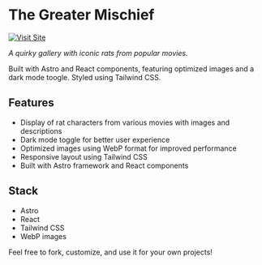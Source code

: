 # The Greater Mischief

[![Visit Site](https://img.shields.io/badge/visit-Axi's_Linknest-0ea5e9)](https://thegreatermischief.netlify.app/)

*A quirky gallery with iconic rats from popular movies.* 

Built with Astro and React components, featuring optimized images and a dark mode toogle. Styled using Tailwind CSS.

## Features
- Display of rat characters from various movies with images and descriptions  
- Dark mode toggle for better user experience  
- Optimized images using WebP format for improved performance  
- Responsive layout using Tailwind CSS  
- Built with Astro framework and React components  

## Stack
- Astro  
- React  
- Tailwind CSS  
- WebP images

Feel free to fork, customize, and use it for your own projects!